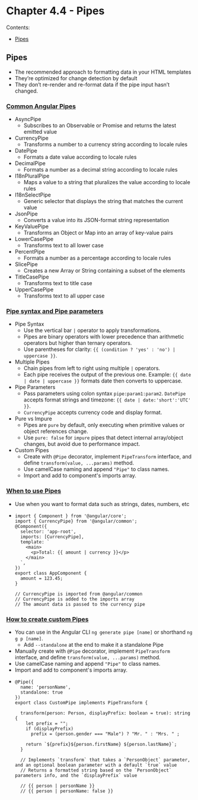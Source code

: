 # Chapter 4.4 - Pipes
Contents:
- [Pipes]()

## Pipes
- The recommended approach to formatting data in your HTML templates
- They’re optimized for change detection by default
- They don’t re-render and re-format data if the pipe input hasn’t changed.

### [Common Angular Pipes](https://angular.dev/api?type=pipe#angular_common)
- AsyncPipe
  - Subscribes to an Observable or Promise and returns the latest emitted value
- CurrencyPipe
  - Transforms a number to a currency string according to locale rules
- DatePipe
  - Formats a date value according to locale rules
- DecimalPipe
  - Formats a number as a decimal string according to locale rules
- I18nPluralPipe
  - Maps a value to a string that pluralizes the value according to locale rules
- I18nSelectPipe
  - Generic selector that displays the string that matches the current value
- JsonPipe
  - Converts a value into its JSON-format string representation
- KeyValuePipe
  - Transforms an Object or Map into an array of key-value pairs
- LowerCasePipe
  - Transforms text to all lower case
- PercentPipe
  - Formats a number as a percentage according to locale rules
- SlicePipe
  - Creates a new Array or String containing a subset of the elements
- TitleCasePipe
  - Transforms text to title case
- UpperCasePipe
  - Transforms text to all upper case
 
### [Pipe syntax and Pipe parameters](https://angular.dev/guide/templates/pipes#overview)
- Pipe Syntax
  - Use the vertical bar `|` operator to apply transformations.
  - Pipes are binary operators with lower precedence than arithmetic operators but higher than ternary operators.
  - Use parentheses for clarity: `{{ (condition ? 'yes' : 'no') | uppercase }}`.
- Multiple Pipes
  - Chain pipes from left to right using multiple `|` operators.
  - Each pipe receives the output of the previous one. Example: `{{ date | date | uppercase }}` formats date then converts to uppercase.
- Pipe Parameters
  - Pass parameters using colon syntax `pipe:param1:param2`. `DatePipe` accepts format strings and timezone: `{{ date | date:'short':'UTC' }}`.
  - `CurrencyPipe` accepts currency code and display format.
- Pure vs Impure
  - Pipes are `pure` by default, only executing when primitive values or object references change.
  - Use `pure: false` for `impure` pipes that detect internal array/object changes, but avoid due to performance impact.
- Custom Pipes
  - Create with `@Pipe` decorator, implement `PipeTransform` interface, and define `transform(value, ...params)` method.
  - Use camelCase naming and append `"Pipe"` to class names.
  - Import and add to component's imports array.
 
### [When to use Pipes](https://angular.dev/guide/templates/pipes#how-pipes-work)
- Use when you want to format data such as strings, dates, numbers, etc
- ```
  import { Component } from '@angular/core';
  import { CurrencyPipe} from '@angular/common';
  @Component({
    selector: 'app-root',
    imports: [CurrencyPipe],
    template: `
      <main>
        <p>Total: {{ amount | currency }}</p>
      </main>
    `,
  })
  export class AppComponent {
    amount = 123.45;
  }

  // CurrencyPipe is imported from @angular/common
  // CurrencyPipe is added to the imports array
  // The amount data is passed to the currency pipe
  ```

### [How to create custom Pipes](https://www.angulartraining.com/daily-newsletter/how-to-create-custom-pipes/)
- You can use in the Angular CLI `ng generate pipe [name]` or shorthand `ng g p [name]`.
  - Add `--standalone` at the end to make it a standalone Pipe
- Manually create with `@Pipe` decorator, implement `PipeTransform` interface, and define `transform(value, ...params)` method.
- Use camelCase naming and append `"Pipe"` to class names.
- Import and add to component's imports array.
- ```
  @Pipe({
    name: 'personName',
    standalone: true
  })
  export class CustomPipe implements PipeTransform {
  
    transform(person: Person, displayPrefix: boolean = true): string {
      let prefix = "";
      if (displayPrefix)
        prefix = (person.gender === "Male") ? "Mr. " : "Mrs. " ;

      return `${prefix}${person.firstName} ${person.lastName}`;
    }

    // Implements `transform` that takes a `PersonObject` parameter, and an optional boolean parameter with a default `true` value
    // Returns a formatted string based on the `PersonObject` parameters info, and the `displayPrefix` value

    // {{ person | personName }}
    // {{ person | personName: false }}
  ``` 
